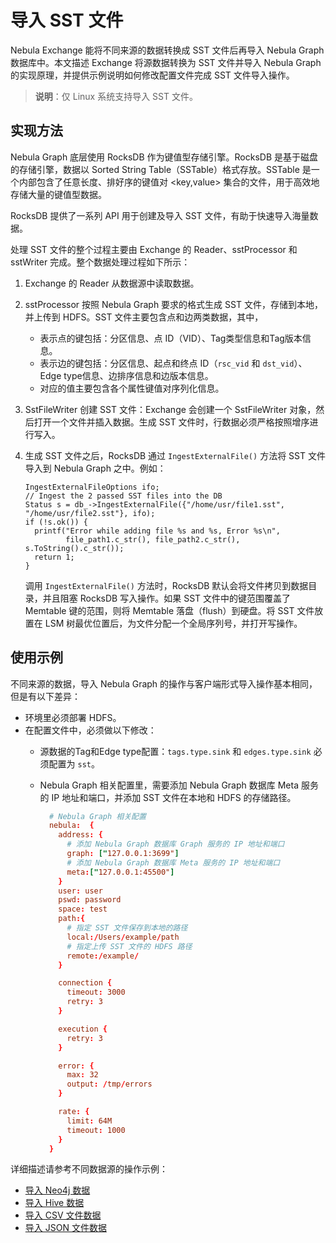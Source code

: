 # 导入 SST 文件

Nebula Exchange 能将不同来源的数据转换成 SST 文件后再导入 Nebula Graph 数据库中。本文描述 Exchange 将源数据转换为 SST 文件并导入 Nebula Graph 的实现原理，并提供示例说明如何修改配置文件完成 SST 文件导入操作。

> **说明**：仅 Linux 系统支持导入 SST 文件。

## 实现方法

Nebula Graph 底层使用 RocksDB 作为键值型存储引擎。RocksDB 是基于磁盘的存储引擎，数据以 Sorted String Table（SSTable）格式存放。SSTable 是一个内部包含了任意长度、排好序的键值对 &lt;key,value&gt; 集合的文件，用于高效地存储大量的键值型数据。

RocksDB 提供了一系列 API 用于创建及导入 SST 文件，有助于快速导入海量数据。

处理 SST 文件的整个过程主要由 Exchange 的 Reader、sstProcessor 和 sstWriter 完成。整个数据处理过程如下所示：

1. Exchange 的 Reader 从数据源中读取数据。

2. sstProcessor 按照 Nebula Graph 要求的格式生成 SST 文件，存储到本地，并上传到 HDFS。SST 文件主要包含点和边两类数据，其中，

   - 表示点的键包括：分区信息、点 ID（VID）、Tag类型信息和Tag版本信息。
   - 表示边的键包括：分区信息、起点和终点 ID（`rsc_vid` 和 `dst_vid`）、Edge type信息、边排序信息和边版本信息。
   - 对应的值主要包含各个属性键值对序列化信息。

3. SstFileWriter 创建 SST 文件：Exchange 会创建一个 SstFileWriter 对象，然后打开一个文件并插入数据。生成 SST 文件时，行数据必须严格按照增序进行写入。

4. 生成 SST 文件之后，RocksDB 通过 `IngestExternalFile()` 方法将 SST 文件导入到 Nebula Graph 之中。例如：

    ```
    IngestExternalFileOptions ifo;
    // Ingest the 2 passed SST files into the DB
    Status s = db_->IngestExternalFile({"/home/usr/file1.sst", "/home/usr/file2.sst"}, ifo);
    if (!s.ok()) {
      printf("Error while adding file %s and %s, Error %s\n",
             file_path1.c_str(), file_path2.c_str(), s.ToString().c_str());
      return 1;
    }
    ```

    调用 `IngestExternalFile()` 方法时，RocksDB 默认会将文件拷贝到数据目录，并且阻塞 RocksDB 写入操作。如果 SST 文件中的键范围覆盖了 Memtable 键的范围，则将 Memtable 落盘（flush）到硬盘。将 SST 文件放置在 LSM 树最优位置后，为文件分配一个全局序列号，并打开写操作。

## 使用示例

不同来源的数据，导入 Nebula Graph 的操作与客户端形式导入操作基本相同，但是有以下差异：

- 环境里必须部署 HDFS。
- 在配置文件中，必须做以下修改：
  - 源数据的Tag和Edge type配置：`tags.type.sink` 和 `edges.type.sink` 必须配置为 `sst`。
  - Nebula Graph 相关配置里，需要添加 Nebula Graph 数据库 Meta 服务的 IP 地址和端口，并添加 SST 文件在本地和 HDFS 的存储路径。
  
    ```conf
      # Nebula Graph 相关配置
      nebula:  {
        address: {
          # 添加 Nebula Graph 数据库 Graph 服务的 IP 地址和端口
          graph: ["127.0.0.1:3699"]
          # 添加 Nebula Graph 数据库 Meta 服务的 IP 地址和端口
          meta:["127.0.0.1:45500"]
        }
        user: user
        pswd: password
        space: test
        path:{
          # 指定 SST 文件保存到本地的路径
          local:/Users/example/path
          # 指定上传 SST 文件的 HDFS 路径
          remote:/example/
        }

        connection {
          timeout: 3000
          retry: 3
        }

        execution {
          retry: 3
        }

        error: {
          max: 32
          output: /tmp/errors
        }

        rate: {
          limit: 64M
          timeout: 1000
        }
      }
    ```

详细描述请参考不同数据源的操作示例：

- [导入 Neo4j 数据](ex-ug-import-from-neo4j.md)
- [导入 Hive 数据](ex-ug-import-hive.md)
- [导入 CSV 文件数据](ex-ug-import-from-csv.md)
- [导入 JSON 文件数据](ex-ug-import-json.md)
